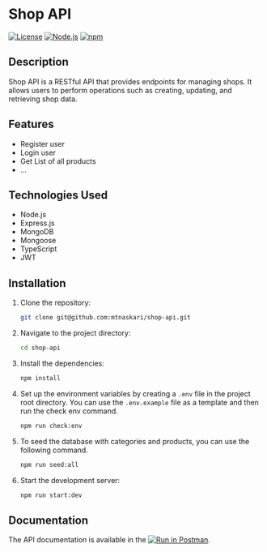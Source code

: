 # Shop API

[![License](https://img.shields.io/badge/license-MIT-blue.svg)](https://opensource.org/licenses/MIT)
[![Node.js](https://img.shields.io/badge/node-%3E%3D%2012.0.0-brightgreen.svg)](https://nodejs.org/)
[![npm](https://img.shields.io/badge/npm-%3E%3D%206.0.0-orange.svg)](https://www.npmjs.com/)

## Description

Shop API is a RESTful API that provides endpoints for managing shops. It allows users to perform operations such as creating, updating, and retrieving shop data.

## Features

- Register user
- Login user
- Get List of all products
- ...

## Technologies Used

- Node.js
- Express.js
- MongoDB
- Mongoose
- TypeScript
- JWT

## Installation

1. Clone the repository:

   ```bash
   git clone git@github.com:mtnaskari/shop-api.git
   ```

2. Navigate to the project directory:

   ```bash
   cd shop-api
   ```

3. Install the dependencies:

   ```bash
   npm install
   ```

4. Set up the environment variables by creating a `.env` file in the project root directory. You can use the `.env.example` file as a template and then run the check env command.

   ```bash
   npm run check:env
   ```

5. To seed the database with categories and products, you can use the following command.

   ```bash
   npm run seed:all
   ```

5. Start the development server:

   ```bash
   npm run start:dev
   ```

## Documentation

The API documentation is available in the [![Run in Postman](https://run.pstmn.io/button.svg)](https://app.getpostman.com/run-collection/27911104-5a486073-2478-4bc0-9430-0a807a0da294?action=collection%2Ffork&source=rip_markdown&collection-url=entityId%3D27911104-5a486073-2478-4bc0-9430-0a807a0da294%26entityType%3Dcollection%26workspaceId%3D37399da0-6a27-485d-9e18-23a277bd324c).
